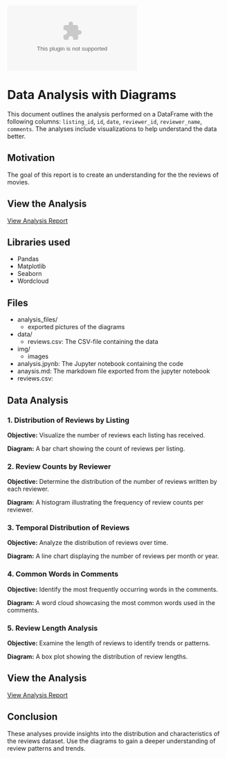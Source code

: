 ![Cinema](data/reviews.csv)

# Data Analysis with Diagrams

This document outlines the analysis performed on a DataFrame with the following columns: `listing_id`, `id`, `date`, `reviewer_id`, `reviewer_name`, `comments`. The analyses include visualizations to help understand the data better.

## Motivation

The goal of this report is to create an understanding for the the reviews of movies.

## View the Analysis

[View Analysis Report](analysis.md)

## Libraries used

* Pandas
* Matplotlib
* Seaborn
* Wordcloud

## Files

* analysis_files/
  * exported pictures of the diagrams
* data/
  * reviews.csv: The CSV-file containing the data
* img/
  * images
* analysis.jpynb: The Jupyter notebook containing the code
* anaysis.md: The markdown file exported from the jupyter notebook
* reviews.csv:


## Data Analysis

### 1. Distribution of Reviews by Listing

**Objective:** Visualize the number of reviews each listing has received.

**Diagram:** A bar chart showing the count of reviews per listing.

### 2. Review Counts by Reviewer

**Objective:** Determine the distribution of the number of reviews written by each reviewer.

**Diagram:** A histogram illustrating the frequency of review counts per reviewer.

### 3. Temporal Distribution of Reviews

**Objective:** Analyze the distribution of reviews over time.

**Diagram:** A line chart displaying the number of reviews per month or year.

### 4. Common Words in Comments

**Objective:** Identify the most frequently occurring words in the comments.

**Diagram:** A word cloud showcasing the most common words used in the comments.

### 5. Review Length Analysis

**Objective:** Examine the length of reviews to identify trends or patterns.

**Diagram:** A box plot showing the distribution of review lengths.

## View the Analysis

[View Analysis Report](analysis.md)

## Conclusion

These analyses provide insights into the distribution and characteristics of the reviews dataset. Use the diagrams to gain a deeper understanding of review patterns and trends.
